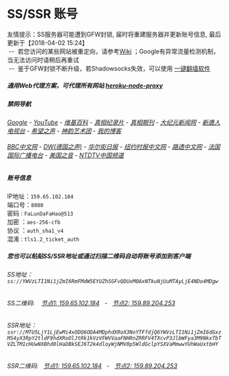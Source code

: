 # SS/SSR 账号 

友情提示：SS服务器可能遭到GFW封锁, 届时将重建服务器并更新账号信息, 最后更新于【2018-04-02 15:24】
<br/>&nbsp;--&nbsp; 若您访问的某些网站被重定向，请参考[Wiki](https://github.com/gfw-breaker/ssr-accounts/wiki) ；Google有异常流量检测机制，当无法访问时请稍后再重试
<br/>&nbsp;--&nbsp; 鉴于GFW封锁不断升级，若Shadowsocks失效，可以使用 [一键翻墙软件](https://damp-cove-96991.herokuapp.com/proxy/http://truth.atspace.eu/fgate)

##### 通用Web代理方案，可代理所有网站 [heroku-node-proxy](https://github.com/gfw-breaker/heroku-node-proxy#--end--) 

##### 禁网导航

######  [Google](https://damp-cove-96991.herokuapp.com/proxy/https://www.google.com/search?q=425事件) - [YouTube](http://140.82.50.145:8700/results?search_query=425事件) - [维基百科](https://damp-cove-96991.herokuapp.com/proxy/https://zh.wikipedia.org/wiki/喬高-麥塔斯調查報告) - [真相纪录片](http://140.82.50.145:10080/videos) - [真相期刊](http://140.82.50.145:8300/display.aspx?category_id=3&zhuanti_id=2) - [大纪元新闻网](https://damp-cove-96991.herokuapp.com/proxy/http://www.epochtimes.com/) - [新唐人电视台](https://damp-cove-96991.herokuapp.com/proxy/http://www.ntdtv.com/) - [希望之声](https://damp-cove-96991.herokuapp.com/proxy/http://soundofhope.org/) - [神韵艺术团](https://damp-cove-96991.herokuapp.com/proxy/http://www.ntdtv.com/xtr/gb/prog673.html) - [我的博客](https://damp-cove-96991.herokuapp.com/proxy/http://truth.atspace.eu/)<br/> <br/> [BBC中文网](https://damp-cove-96991.herokuapp.com/proxy/http://www.bbc.com/zhongwen/simp) - [DW(德国之声)](https://damp-cove-96991.herokuapp.com/proxy/http://www.dw.com/zh/在线报导/s-9058?&zhongwen=simp) - [华尔街日报](https://damp-cove-96991.herokuapp.com/proxy/https://cn.wsj.com/zh-hans) - [纽约时报中文网](https://damp-cove-96991.herokuapp.com/proxy/https://cn.nytimes.com/) - [路透中文网](https://damp-cove-96991.herokuapp.com/proxy/https://cn.reuters.com/) - [法国国际广播电台](https://damp-cove-96991.herokuapp.com/proxy/http://cn.rfi.fr/) - [美国之音](https://damp-cove-96991.herokuapp.com/proxy/https://www.voachinese.com/) - [NTDTV中国频道](http://140.82.50.145:10080/videos/tv.html)


##### 账号信息
IP地址：`159.65.102.184`  
端口号：`8080`  
密码  : `FaLunDaFaHao@513`  
加密  ：`aes-256-cfb`  
协议  ：`auth_sha1_v4`  
混淆  : `tls1.2_ticket_auth`  

##### 您也可以粘贴SS/SSR地址或通过扫描二维码自动将账号添加到客户端

######  SS地址： `ss://YWVzLTI1Ni1jZmI6RmFMdW5EYUZhSGFvQDUxM0AxNTkuNjUuMTAyLjE4NDo4MDgw`   
######  SS二维码: &nbsp;&nbsp; <a href="http://159.65.102.184/info/ss.html" target="_blank">节点1: 159.65.102.184</a> &nbsp;&nbsp;-&nbsp;&nbsp; <a href="http://159.89.204.253/info/ss.html" target="_blank">节点2: 159.89.204.253</a>

######  SSR地址： `ssr://MTU5LjY1LjEwMi4xODQ6ODA4MDphdXRoX3NoYTFfdjQ6YWVzLTI1Ni1jZmI6dGxzMS4yX3RpY2tldF9hdXRoOlJtRk1kVzVFWVVaaFNHRnZRRFV4TXcvP3JlbWFya3M9NkxTbTVZLTM1cHUwNXBhd0lHaDBkSEJ6T2k4dloyWjNMV0p5WldGclpYSXVaMmwwYUhWaUxtbHY`     
######  SSR二维码: &nbsp;&nbsp;<a href="http://159.65.102.184/info/ssr.html" target="_blank">节点1: 159.65.102.184</a> &nbsp;&nbsp;-&nbsp;&nbsp; <a href="http://159.89.204.253/info/ssr.html" target="_blank">节点2: 159.89.204.253</a>


